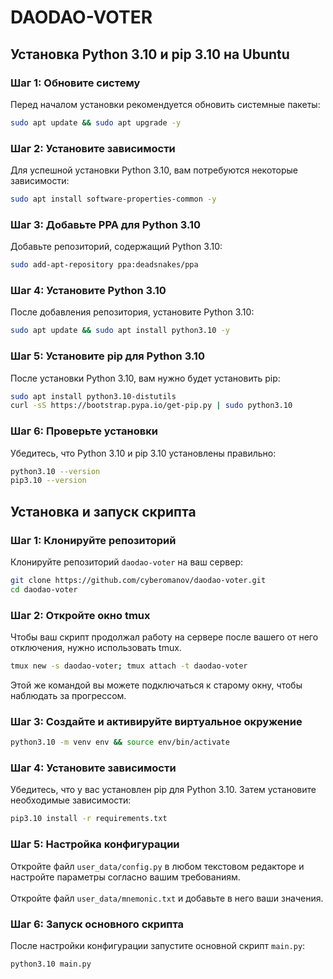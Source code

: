 # DAODAO-VOTER

## Установка Python 3.10 и pip 3.10 на Ubuntu

### Шаг 1: Обновите систему

Перед началом установки рекомендуется обновить системные пакеты:

```bash
sudo apt update && sudo apt upgrade -y
```

### Шаг 2: Установите зависимости
Для успешной установки Python 3.10, вам потребуются некоторые зависимости:

```bash
sudo apt install software-properties-common -y
```

### Шаг 3: Добавьте PPA для Python 3.10

Добавьте репозиторий, содержащий Python 3.10:
```bash
sudo add-apt-repository ppa:deadsnakes/ppa
```

 ### Шаг 4: Установите Python 3.10
После добавления репозитория, установите Python 3.10:

```bash
sudo apt update && sudo apt install python3.10 -y
```

### Шаг 5: Установите pip для Python 3.10
После установки Python 3.10, вам нужно будет установить pip:

```bash
sudo apt install python3.10-distutils
curl -sS https://bootstrap.pypa.io/get-pip.py | sudo python3.10
```

### Шаг 6: Проверьте установки
Убедитесь, что Python 3.10 и pip 3.10 установлены правильно:

```bash
python3.10 --version
pip3.10 --version
```

## Установка и запуск скрипта

### Шаг 1: Клонируйте репозиторий
Клонируйте репозиторий `daodao-voter` на ваш сервер:

```bash
git clone https://github.com/cyberomanov/daodao-voter.git
cd daodao-voter
```
### Шаг 2: Откройте окно tmux
Чтобы ваш скрипт продолжал работу на сервере после вашего от него отключения, нужно использовать tmux.

```bash
tmux new -s daodao-voter; tmux attach -t daodao-voter
```

Этой же командой вы можете подключаться к старому окну, чтобы наблюдать за прогрессом.
### Шаг 3: Создайте и активируйте виртуальное окружение

```bash
python3.10 -m venv env && source env/bin/activate
```
### Шаг 4: Установите зависимости
Убедитесь, что у вас установлен pip для Python 3.10. Затем установите необходимые зависимости:

```bash
pip3.10 install -r requirements.txt
```

### Шаг 5: Настройка конфигурации
Откройте файл `user_data/config.py` в любом текстовом редакторе и настройте параметры согласно вашим требованиям.
<br><br>Откройте файл `user_data/mnemonic.txt` и добавьте в него ваши значения.

### Шаг 6: Запуск основного скрипта
После настройки конфигурации запустите основной скрипт `main.py`:

```bash
python3.10 main.py
```